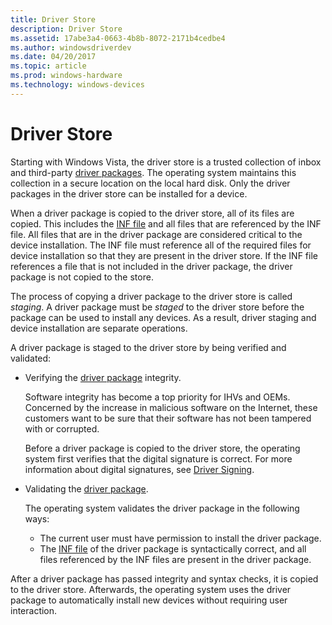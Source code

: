 ```yaml
---
title: Driver Store
description: Driver Store
ms.assetid: 17abe3a4-0663-4b8b-8072-2171b4cedbe4
ms.author: windowsdriverdev
ms.date: 04/20/2017
ms.topic: article
ms.prod: windows-hardware
ms.technology: windows-devices
---
```


# Driver Store


Starting with Windows Vista, the driver store is a trusted collection of inbox and third-party [driver packages](driver-packages.md). The operating system maintains this collection in a secure location on the local hard disk. Only the driver packages in the driver store can be installed for a device.

When a driver package is copied to the driver store, all of its files are copied. This includes the [INF file](overview-of-inf-files.md) and all files that are referenced by the INF file. All files that are in the driver package are considered critical to the device installation. The INF file must reference all of the required files for device installation so that they are present in the driver store. If the INF file references a file that is not included in the driver package, the driver package is not copied to the store.

The process of copying a driver package to the driver store is called *staging*. A driver package must be *staged* to the driver store before the package can be used to install any devices. As a result, driver staging and device installation are separate operations.

A driver package is staged to the driver store by being verified and validated:

-   Verifying the [driver package](driver-packages.md) integrity.

    Software integrity has become a top priority for IHVs and OEMs. Concerned by the increase in malicious software on the Internet, these customers want to be sure that their software has not been tampered with or corrupted.

    Before a driver package is copied to the driver store, the operating system first verifies that the digital signature is correct. For more information about digital signatures, see [Driver Signing](driver-signing.md).

-   Validating the [driver package](driver-packages.md).

    The operating system validates the driver package in the following ways:

    -   The current user must have permission to install the driver package.
    -   The [INF file](overview-of-inf-files.md) of the driver package is syntactically correct, and all files referenced by the INF files are present in the driver package.

After a driver package has passed integrity and syntax checks, it is copied to the driver store. Afterwards, the operating system uses the driver package to automatically install new devices without requiring user interaction.

 

 





